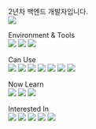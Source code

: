 <!--
**Sadowbass/sadowbass** is a ✨ _special_ ✨ repository because its `README.md` (this file) appears on your GitHub profile.

Here are some ideas to get you started:

- 🔭 I’m currently working on ...
- 🌱 I’m currently learning ...
- 👯 I’m looking to collaborate on ...
- 🤔 I’m looking for help with ...
- 💬 Ask me about ...
- 📫 How to reach me: ...
- 😄 Pronouns: ...
- ⚡ Fun fact: ...
-->



2년차 백엔드 개발자입니다. <br>
[<img src="https://img.shields.io/badge/shinwa46@gmail.com-EA4335?style=flat-square&logo=Gmail&logoColor=white"><br>](mailto:shinwa46@gmail.com)

Environment & Tools  
<img src="https://img.shields.io/badge/IDEA-ffffff?style=flat-square&logo=IntelliJ%20IDEA&logoColor=black">
<img src="https://img.shields.io/badge/Mac_OS-white?style=flat-square&logo=macOS&logoColor=000000">
<img src="https://img.shields.io/badge/Windows-0078D4?style=flat-square&logo=Windows%2011&logoColor=ffffff">

Can Use  
<img src="https://img.shields.io/badge/Spring-6DB33F?style=flat-square&logo=Spring&logoColor=white">
<img src="https://img.shields.io/badge/Spring Boot-6DB33F?style=flat-square&logo=Spring%20Boot&logoColor=white">
<img src="https://img.shields.io/badge/JPA-6DB33F?style=flat-square">
<img src="https://img.shields.io/badge/Query--DSL-6DB33F?style=flat-square">
<img src="https://img.shields.io/badge/MySQL-4479A1?style=flat-square&logo=MySQL&logoColor=white">
<img src="https://img.shields.io/badge/MariaDB-003545?style=flat-square&logo=MariaDB&logoColor=white">
<img src="https://img.shields.io/badge/Thymeleaf-005F0F?style=flat-square&logo=Thymeleaf&logoColor=ffffff">

Now Learn  
<img src="https://img.shields.io/badge/Docker-2496ED?style=flat-square&logo=Docker&logoColor=white">
<img src="https://img.shields.io/badge/K8S-326CE5?style=flat-square&logo=Kubernetes&logoColor=white">
<img src="https://img.shields.io/badge/Algorithms-000000?style=flat-square&logo=The%20Algorithms&logoColor=white">

Interested In  
<img src="https://img.shields.io/badge/Kotlin-7F52FF?style=flat-square&logo=Kotlin&logoColor=white">
<img src="https://img.shields.io/badge/AWS-232F3E?style=flat-square&logo=Amazon AWS&logoColor=white">
<img src="https://img.shields.io/badge/Azure-326CE5?style=flat-square&logo=Microsoft Azure&logoColor=white">
<img src="https://img.shields.io/badge/CI_CD-D24939?style=flat-square&logo=Jenkins&logoColor=black">
<img src="https://img.shields.io/badge/KAFKA-231F20?style=flat-square&logo=Apache Kafka&logoColor=white">



